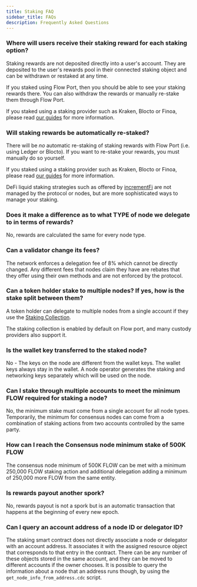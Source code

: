 ```yaml
---
title: Staking FAQ
sidebar_title: FAQs
description: Frequently Asked Questions
---
```


### Where will users receive their staking reward for each staking option?

Staking rewards are not deposited directly into a user's account.
They are deposited to the user's rewards pool in their connected staking object
and can be withdrawn or restaked at any time.

If you staked using Flow Port, then you should be able to see your staking rewards there.
You can also withdraw the rewards or manually re-stake them through Flow Port.

If you staked using a staking provider such as Kraken, Blocto or Finoa,
please read [our guides](../staking/custody-providers.md) for more information.

### Will staking rewards be automatically re-staked?

There will be _no_ automatic re-staking of staking rewards with Flow Port (i.e. using Ledger or Blocto).
If you want to re-stake your rewards, you must manually do so yourself.

If you staked using a staking provider such as Kraken, Blocto or Finoa,
please read [our guides](../staking/custody-providers.md) for more information.

DeFi liquid staking strategies such as offered by [incrementFi](https://app.increment.fi/staking)
are not managed by the protocol or nodes, but are more sophisticated ways
to manage your staking.

### Does it make a difference as to what TYPE of node we delegate to in terms of rewards?

No, rewards are calculated the same for every node type.

### Can a validator change its fees?

The network enforces a delegation fee of 8% which cannot be directly changed.
Any different fees that nodes claim they have are rebates that they
offer using their own methods and are not enforced by the protocol. 

### Can a token holder stake to multiple nodes? If yes, how is the stake split between them?

A token holder can delegate to multiple nodes from a single account if they use the 
[Staking Collection](../staking/staking-collection.mdx).

The staking collection is enabled by default on Flow port, and many custody providers also support it.

### Is the wallet key transferred to the staked node?

No - The keys on the node are different from the wallet keys. The wallet keys always stay in the wallet.
A node operator generates the staking and networking keys separately which will be used on the node.

### Can I stake through multiple accounts to meet the minimum FLOW required for staking a node?

No, the minimum stake must come from a single account for all node types.
Temporarily, the minimum for consensus nodes can come from a combination
of staking actions from two accounts controlled by the same party.

### How can I reach the Consensus node minimum stake of 500K FLOW

The consensus node minimum of 500K FLOW can be met with a minimum
250,000 FLOW staking action and additional delegation
adding a minimum of 250,000 more FLOW from the same entity.

### Is rewards payout another spork?

No, rewards payout is not a spork but is an automatic transaction that happens
at the beginning of every new epoch.

### Can I query an account address of a node ID or delegator ID?

The staking smart contract does not directly associate a node or delegator with an account address. 
It associates it with the assigned resource object that corresponds to that entry in the contract. 
There can be any number of these objects stored in the same account, 
and they can be moved to different accounts if the owner chooses.
It is possible to query the information about a node that an address runs though, by using the
`get_node_info_from_address.cdc` script.